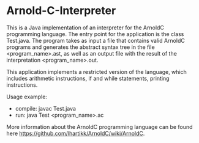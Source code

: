 # Arnold-C-Interpreter
This is a Java implementation of an interpreter for the ArnoldC programming language. The entry point for the application is the class Test.java. The program takes as input a file that contains valid ArnoldC programs and generates the abstract syntax tree in the file <program_name>.ast, as well as an output file with the result of the interpretation <program_name>.out.

This application implements a restricted version of the language, which includes arithmetic instructions, if and while statements, printing instructions.

Usage example:
* compile: javac Test.java
* run: java Test <program_name>.ac

More information about the ArnoldC programming language can be found here https://github.com/lhartikk/ArnoldC/wiki/ArnoldC.
